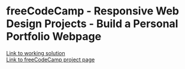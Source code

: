 # freeCodeCamp - Responsive Web Design Projects - Build a Personal Portfolio Webpage
[Link to working solution](https://attilacs.github.io/fcc_personal_portfolio/)\
[Link to freeCodeCamp project page](https://www.freecodecamp.org/learn/responsive-web-design/responsive-web-design-projects/build-a-personal-portfolio-webpage)